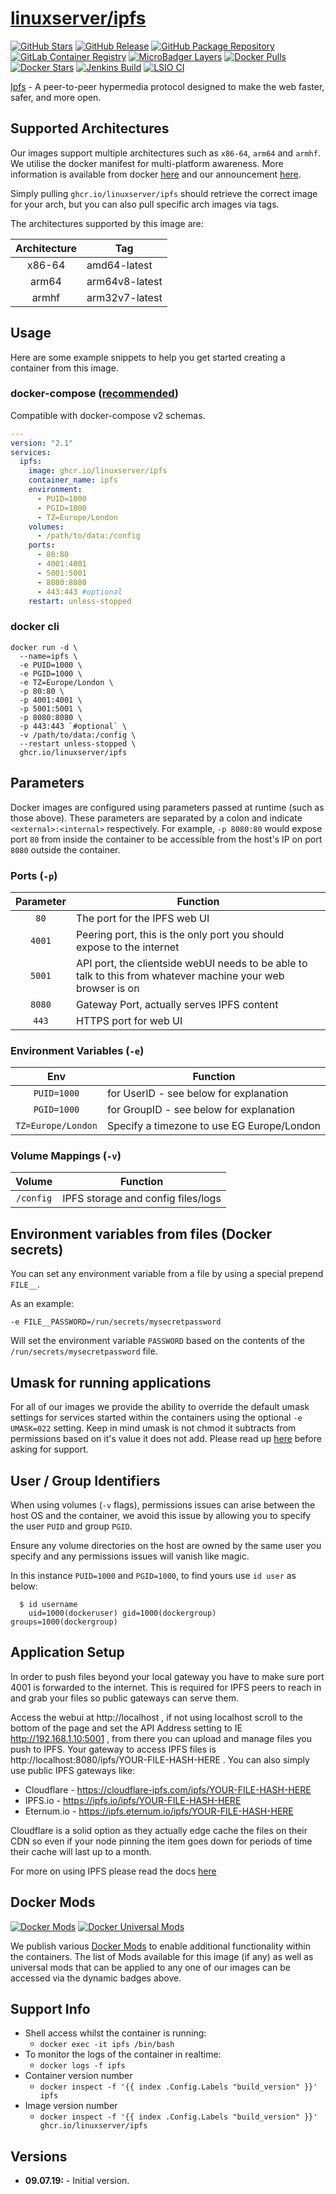 # [linuxserver/ipfs](https://github.com/linuxserver/docker-ipfs)

[![GitHub Stars](https://img.shields.io/github/stars/linuxserver/docker-ipfs.svg?color=94398d&labelColor=555555&logoColor=ffffff&style=for-the-badge&logo=github)](https://github.com/linuxserver/docker-ipfs)
[![GitHub Release](https://img.shields.io/github/release/linuxserver/docker-ipfs.svg?color=94398d&labelColor=555555&logoColor=ffffff&style=for-the-badge&logo=github)](https://github.com/linuxserver/docker-ipfs/releases)
[![GitHub Package Repository](https://img.shields.io/static/v1.svg?color=94398d&labelColor=555555&logoColor=ffffff&style=for-the-badge&label=linuxserver.io&message=GitHub%20Package&logo=github)](https://github.com/linuxserver/docker-ipfs/packages)
[![GitLab Container Registry](https://img.shields.io/static/v1.svg?color=94398d&labelColor=555555&logoColor=ffffff&style=for-the-badge&label=linuxserver.io&message=GitLab%20Registry&logo=gitlab)](https://gitlab.com/Linuxserver.io/docker-ipfs/container_registry)
[![MicroBadger Layers](https://img.shields.io/microbadger/layers/linuxserver/ipfs.svg?color=94398d&labelColor=555555&logoColor=ffffff&style=for-the-badge)](https://microbadger.com/images/linuxserver/ipfs "Get your own version badge on microbadger.com")
[![Docker Pulls](https://img.shields.io/docker/pulls/linuxserver/ipfs.svg?color=94398d&labelColor=555555&logoColor=ffffff&style=for-the-badge&label=pulls&logo=docker)](https://hub.docker.com/r/linuxserver/ipfs)
[![Docker Stars](https://img.shields.io/docker/stars/linuxserver/ipfs.svg?color=94398d&labelColor=555555&logoColor=ffffff&style=for-the-badge&label=stars&logo=docker)](https://hub.docker.com/r/linuxserver/ipfs)
[![Jenkins Build](https://img.shields.io/jenkins/build?labelColor=555555&logoColor=ffffff&style=for-the-badge&jobUrl=https%3A%2F%2Fci.linuxserver.io%2Fjob%2FDocker-Pipeline-Builders%2Fjob%2Fdocker-ipfs%2Fjob%2Fmaster%2F&logo=jenkins)](https://ci.linuxserver.io/job/Docker-Pipeline-Builders/job/docker-ipfs/job/master/)
[![LSIO CI](https://img.shields.io/badge/dynamic/yaml?color=94398d&labelColor=555555&logoColor=ffffff&style=for-the-badge&label=CI&query=CI&url=https%3A%2F%2Fci-tests.linuxserver.io%2Flinuxserver%2Fipfs%2Flatest%2Fci-status.yml)](https://ci-tests.linuxserver.io/linuxserver/ipfs/latest/index.html)

[Ipfs](https://ipfs.io/) - A peer-to-peer hypermedia protocol designed to make the web faster, safer, and more open.


## Supported Architectures

Our images support multiple architectures such as `x86-64`, `arm64` and `armhf`. We utilise the docker manifest for multi-platform awareness. More information is available from docker [here](https://github.com/docker/distribution/blob/master/docs/spec/manifest-v2-2.md#manifest-list) and our announcement [here](https://blog.linuxserver.io/2019/02/21/the-lsio-pipeline-project/).

Simply pulling `ghcr.io/linuxserver/ipfs` should retrieve the correct image for your arch, but you can also pull specific arch images via tags.

The architectures supported by this image are:

| Architecture | Tag |
| :----: | --- |
| x86-64 | amd64-latest |
| arm64 | arm64v8-latest |
| armhf | arm32v7-latest |


## Usage

Here are some example snippets to help you get started creating a container from this image.

### docker-compose ([recommended](https://docs.linuxserver.io/general/docker-compose))

Compatible with docker-compose v2 schemas.

```yaml
---
version: "2.1"
services:
  ipfs:
    image: ghcr.io/linuxserver/ipfs
    container_name: ipfs
    environment:
      - PUID=1000
      - PGID=1000
      - TZ=Europe/London
    volumes:
      - /path/to/data:/config
    ports:
      - 80:80
      - 4001:4001
      - 5001:5001
      - 8080:8080
      - 443:443 #optional
    restart: unless-stopped
```

### docker cli

```
docker run -d \
  --name=ipfs \
  -e PUID=1000 \
  -e PGID=1000 \
  -e TZ=Europe/London \
  -p 80:80 \
  -p 4001:4001 \
  -p 5001:5001 \
  -p 8080:8080 \
  -p 443:443 `#optional` \
  -v /path/to/data:/config \
  --restart unless-stopped \
  ghcr.io/linuxserver/ipfs
```


## Parameters

Docker images are configured using parameters passed at runtime (such as those above). These parameters are separated by a colon and indicate `<external>:<internal>` respectively. For example, `-p 8080:80` would expose port `80` from inside the container to be accessible from the host's IP on port `8080` outside the container.

### Ports (`-p`)

| Parameter | Function |
| :----: | --- |
| `80` | The port for the IPFS web UI |
| `4001` | Peering port, this is the only port you should expose to the internet |
| `5001` | API port, the clientside webUI needs to be able to talk to this from whatever machine your web browser is on |
| `8080` | Gateway Port, actually serves IPFS content |
| `443` | HTTPS port for web UI |


### Environment Variables (`-e`)

| Env | Function |
| :----: | --- |
| `PUID=1000` | for UserID - see below for explanation |
| `PGID=1000` | for GroupID - see below for explanation |
| `TZ=Europe/London` | Specify a timezone to use EG Europe/London |

### Volume Mappings (`-v`)

| Volume | Function |
| :----: | --- |
| `/config` | IPFS storage and config files/logs |



## Environment variables from files (Docker secrets)

You can set any environment variable from a file by using a special prepend `FILE__`.

As an example:

```
-e FILE__PASSWORD=/run/secrets/mysecretpassword
```

Will set the environment variable `PASSWORD` based on the contents of the `/run/secrets/mysecretpassword` file.

## Umask for running applications

For all of our images we provide the ability to override the default umask settings for services started within the containers using the optional `-e UMASK=022` setting.
Keep in mind umask is not chmod it subtracts from permissions based on it's value it does not add. Please read up [here](https://en.wikipedia.org/wiki/Umask) before asking for support.


## User / Group Identifiers

When using volumes (`-v` flags), permissions issues can arise between the host OS and the container, we avoid this issue by allowing you to specify the user `PUID` and group `PGID`.

Ensure any volume directories on the host are owned by the same user you specify and any permissions issues will vanish like magic.

In this instance `PUID=1000` and `PGID=1000`, to find yours use `id user` as below:

```
  $ id username
    uid=1000(dockeruser) gid=1000(dockergroup) groups=1000(dockergroup)
```

## Application Setup

In order to push files beyond your local gateway you have to make sure port 4001 is forwarded to the internet. This is required for IPFS peers to reach in and grab your files so public gateways can serve them.

Access the webui at http://localhost , if not using localhost scroll to the bottom of the page and set the API Address setting to IE http://192.168.1.10:5001 , from there you can upload and manage files you push to IPFS. Your gateway to access IPFS files is http://localhost:8080/ipfs/YOUR-FILE-HASH-HERE . You can also simply use public IPFS gateways like: 
* Cloudflare - https://cloudflare-ipfs.com/ipfs/YOUR-FILE-HASH-HERE
* IPFS.io - https://ipfs.io/ipfs/YOUR-FILE-HASH-HERE
* Eternum.io - https://ipfs.eternum.io/ipfs/YOUR-FILE-HASH-HERE

Cloudflare is a solid option as they actually edge cache the files on their CDN so even if your node pinning the item goes down for periods of time their cache will last up to a month. 

For more on using IPFS please read the docs [here](https://docs.ipfs.io/)
 


## Docker Mods
[![Docker Mods](https://img.shields.io/badge/dynamic/yaml?color=94398d&labelColor=555555&logoColor=ffffff&style=for-the-badge&label=ipfs&query=%24.mods%5B%27ipfs%27%5D.mod_count&url=https%3A%2F%2Fraw.githubusercontent.com%2Flinuxserver%2Fdocker-mods%2Fmaster%2Fmod-list.yml)](https://mods.linuxserver.io/?mod=ipfs "view available mods for this container.") [![Docker Universal Mods](https://img.shields.io/badge/dynamic/yaml?color=94398d&labelColor=555555&logoColor=ffffff&style=for-the-badge&label=universal&query=%24.mods%5B%27universal%27%5D.mod_count&url=https%3A%2F%2Fraw.githubusercontent.com%2Flinuxserver%2Fdocker-mods%2Fmaster%2Fmod-list.yml)](https://mods.linuxserver.io/?mod=universal "view available universal mods.")

We publish various [Docker Mods](https://github.com/linuxserver/docker-mods) to enable additional functionality within the containers. The list of Mods available for this image (if any) as well as universal mods that can be applied to any one of our images can be accessed via the dynamic badges above.


## Support Info

* Shell access whilst the container is running:
  * `docker exec -it ipfs /bin/bash`
* To monitor the logs of the container in realtime:
  * `docker logs -f ipfs`
* Container version number
  * `docker inspect -f '{{ index .Config.Labels "build_version" }}' ipfs`
* Image version number
  * `docker inspect -f '{{ index .Config.Labels "build_version" }}' ghcr.io/linuxserver/ipfs`

## Versions

* **09.07.19:** - Initial version.
